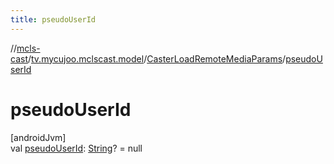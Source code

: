 ```yaml
---
title: pseudoUserId
---
```

//[mcls-cast](../../../index.html)/[tv.mycujoo.mclscast.model](../index.html)/[CasterLoadRemoteMediaParams](index.html)/[pseudoUserId](pseudo-user-id.html)



# pseudoUserId



[androidJvm]\
val [pseudoUserId](pseudo-user-id.html): [String](https://kotlinlang.org/api/latest/jvm/stdlib/kotlin/-string/index.html)? = null




